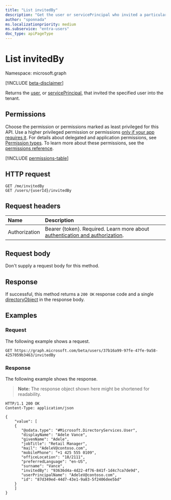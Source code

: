 ```yaml
---
title: "List invitedBy"
description: "Get the user or servicePrincipal who invited a particular user into the tenant."
author: "sponnada"
ms.localizationpriority: medium
ms.subservice: "entra-users"
doc_type: apiPageType
---
```


# List invitedBy

Namespace: microsoft.graph

[!INCLUDE [beta-disclaimer](../../includes/beta-disclaimer.md)]

Returns the [user](../resources/user.md), or [servicePrincipal](../resources/serviceprincipal.md), that invited the specified user into the tenant.

## Permissions

Choose the permission or permissions marked as least privileged for this API. Use a higher privileged permission or permissions [only if your app requires it](/graph/permissions-overview#best-practices-for-using-microsoft-graph-permissions). For details about delegated and application permissions, see [Permission types](/graph/permissions-overview#permission-types). To learn more about these permissions, see the [permissions reference](/graph/permissions-reference).

<!-- {
  "blockType": "permissions",
  "name": "user-list-invitedby-permissions"
}
-->
[!INCLUDE [permissions-table](../includes/permissions/user-list-invitedby-permissions.md)]

## HTTP request

<!-- {
  "blockType": "ignored"
}
-->
``` http
GET /me/invitedBy
GET /users/{userId}/invitedBy
```

## Request headers

|Name|Description|
|:---|:---|
|Authorization|Bearer {token}. Required. Learn more about [authentication and authorization](/graph/auth/auth-concepts).|

## Request body

Don't supply a request body for this method.

## Response

If successful, this method returns a `200 OK` response code and a single [directoryObject](../resources/directoryobject.md) in the response body.

## Examples

### Request

The following example shows a request.
<!-- {
  "blockType": "request",
  "name": "list_directoryobject"
}
-->
``` http
GET https://graph.microsoft.com/beta/users/37b16a99-97fe-47fe-9a58-4257059b3463/invitedBy
```


### Response

The following example shows the response.
>**Note:** The response object shown here might be shortened for readability.
<!-- {
  "blockType": "response",
  "truncated": true,
  "@odata.type": "microsoft.graph.directoryObject"
}
-->
``` http
HTTP/1.1 200 OK
Content-Type: application/json

{
    "value": [
    {
       "@odata.type": "#Microsoft.DirectoryServices.User",
       "displayName": "Adele Vance",
       "givenName": "Adele",
       "jobTitle": "Retail Manager",
       "mail": "AdeleV@contoso.com",
       "mobilePhone": "+1 425 555 0109",
       "officeLocation": "18/2111",
       "preferredLanguage": "en-US",
       "surname": "Vance",
       "invitedBy": "93636d4a-4d22-4f76-841f-1d4c7ca7de9d",
       "userPrincipalName": "AdeleV@contoso.com",
       "id": "87d349ed-44d7-43e1-9a83-5f2406dee5bd"
    }
    ]
}
```

